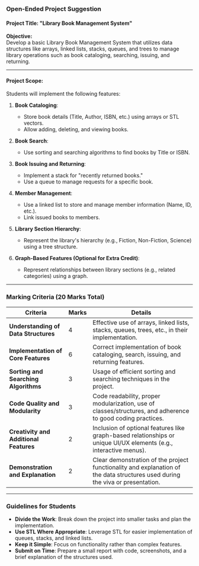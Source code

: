### **Open-Ended Project Suggestion**

#### **Project Title: "Library Book Management System"**

**Objective:**  
Develop a basic Library Book Management System that utilizes data structures like arrays, linked lists, stacks, queues, and trees to manage library operations such as book cataloging, searching, issuing, and returning.

---

#### **Project Scope:**  
Students will implement the following features:

1. **Book Cataloging**:  
   - Store book details (Title, Author, ISBN, etc.) using arrays or STL vectors.  
   - Allow adding, deleting, and viewing books.

2. **Book Search**:  
   - Use sorting and searching algorithms to find books by Title or ISBN.

3. **Book Issuing and Returning**:  
   - Implement a stack for "recently returned books."  
   - Use a queue to manage requests for a specific book.

4. **Member Management**:  
   - Use a linked list to store and manage member information (Name, ID, etc.).  
   - Link issued books to members.

5. **Library Section Hierarchy**:  
   - Represent the library's hierarchy (e.g., Fiction, Non-Fiction, Science) using a tree structure.

6. **Graph-Based Features (Optional for Extra Credit)**:  
   - Represent relationships between library sections (e.g., related categories) using a graph.

---

### **Marking Criteria (20 Marks Total)**

| **Criteria**                             | **Marks** | **Details**                                                                                                                                         |
|------------------------------------------|-----------|-----------------------------------------------------------------------------------------------------------------------------------------------------|
| **Understanding of Data Structures**     | 4         | Effective use of arrays, linked lists, stacks, queues, trees, etc., in their implementation.                                                        |
| **Implementation of Core Features**      | 6         | Correct implementation of book cataloging, search, issuing, and returning features.                                                                 |
| **Sorting and Searching Algorithms**     | 3         | Usage of efficient sorting and searching techniques in the project.                                                                                 |
| **Code Quality and Modularity**          | 3         | Code readability, proper modularization, use of classes/structures, and adherence to good coding practices.                                          |
| **Creativity and Additional Features**   | 2         | Inclusion of optional features like graph-based relationships or unique UI/UX elements (e.g., interactive menus).                                    |
| **Demonstration and Explanation**        | 2         | Clear demonstration of the project functionality and explanation of the data structures used during the viva or presentation.                        |

---

### **Guidelines for Students**

- **Divide the Work**: Break down the project into smaller tasks and plan the implementation.  
- **Use STL Where Appropriate**: Leverage STL for easier implementation of queues, stacks, and linked lists.  
- **Keep it Simple**: Focus on functionality rather than complex features.  
- **Submit on Time**: Prepare a small report with code, screenshots, and a brief explanation of the structures used.  

